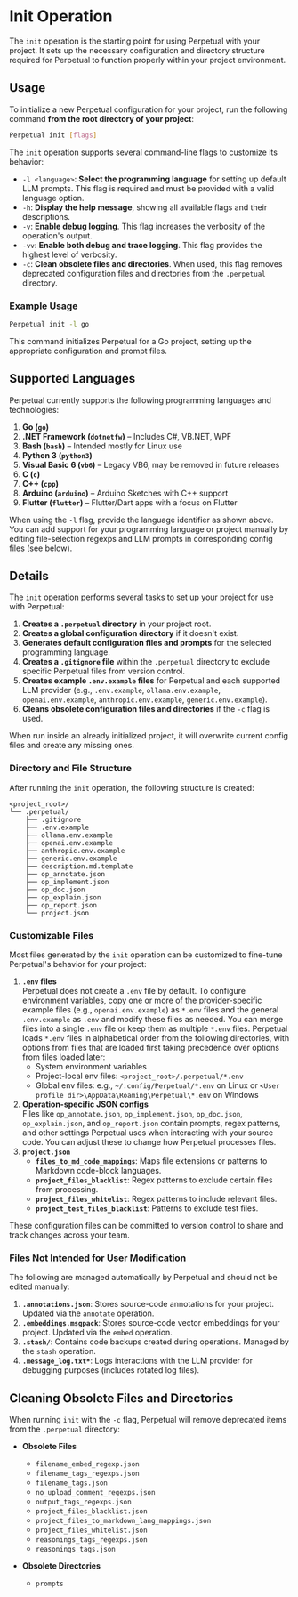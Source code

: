 # Init Operation

The `init` operation is the starting point for using Perpetual with your project. It sets up the necessary configuration and directory structure required for Perpetual to function properly within your project environment.

## Usage

To initialize a new Perpetual configuration for your project, run the following command **from the root directory of your project**:

```sh
Perpetual init [flags]
```

The `init` operation supports several command-line flags to customize its behavior:

- `-l <language>`: **Select the programming language** for setting up default LLM prompts. This flag is required and must be provided with a valid language option.
- `-h`: **Display the help message**, showing all available flags and their descriptions.
- `-v`: **Enable debug logging**. This flag increases the verbosity of the operation's output.
- `-vv`: **Enable both debug and trace logging**. This flag provides the highest level of verbosity.
- `-c`: **Clean obsolete files and directories**. When used, this flag removes deprecated configuration files and directories from the `.perpetual` directory.

### Example Usage

```sh
Perpetual init -l go
```

This command initializes Perpetual for a Go project, setting up the appropriate configuration and prompt files.

## Supported Languages

Perpetual currently supports the following programming languages and technologies:

1. **Go (`go`)**  
2. **.NET Framework (`dotnetfw`)** – Includes C#, VB.NET, WPF  
3. **Bash (`bash`)** – Intended mostly for Linux use  
4. **Python 3 (`python3`)**  
5. **Visual Basic 6 (`vb6`)** – Legacy VB6, may be removed in future releases  
6. **C (`c`)**  
7. **C++ (`cpp`)**  
8. **Arduino (`arduino`)** – Arduino Sketches with C++ support  
9. **Flutter (`flutter`)** – Flutter/Dart apps with a focus on Flutter

When using the `-l` flag, provide the language identifier as shown above. You can add support for your programming language or project manually by editing file-selection regexps and LLM prompts in corresponding config files (see below).

## Details

The `init` operation performs several tasks to set up your project for use with Perpetual:

1. **Creates a `.perpetual` directory** in your project root.  
2. **Creates a global configuration directory** if it doesn't exist.  
3. **Generates default configuration files and prompts** for the selected programming language.  
4. **Creates a `.gitignore` file** within the `.perpetual` directory to exclude specific Perpetual files from version control.  
5. **Creates example `.env.example` files** for Perpetual and each supported LLM provider (e.g., `.env.example`, `ollama.env.example`, `openai.env.example`, `anthropic.env.example`, `generic.env.example`).  
6. **Cleans obsolete configuration files and directories** if the `-c` flag is used.  

When run inside an already initialized project, it will overwrite current config files and create any missing ones.

### Directory and File Structure

After running the `init` operation, the following structure is created:

```text
<project_root>/
└── .perpetual/
    ├── .gitignore
    ├── .env.example
    ├── ollama.env.example
    ├── openai.env.example
    ├── anthropic.env.example
    ├── generic.env.example
    ├── description.md.template
    ├── op_annotate.json
    ├── op_implement.json
    ├── op_doc.json
    ├── op_explain.json
    ├── op_report.json
    └── project.json
```

### Customizable Files

Most files generated by the `init` operation can be customized to fine-tune Perpetual's behavior for your project:

1. **`.env` files**  
   Perpetual does not create a `.env` file by default. To configure environment variables, copy one or more of the provider-specific example files (e.g., `openai.env.example`) as `*.env` files and the general `.env.example` as `.env` and modify these files as needed. You can merge files into a single `.env` file or keep them as multiple `*.env` files. Perpetual loads `*.env` files in alphabetical order from the following directories, with options from files that are loaded first taking precedence over options from files loaded later:
   - System environment variables  
   - Project-local env files: `<project_root>/.perpetual/*.env`  
   - Global env files: e.g., `~/.config/Perpetual/*.env` on Linux or `<User profile dir>\AppData\Roaming\Perpetual\*.env` on Windows  
2. **Operation-specific JSON configs**  
   Files like `op_annotate.json`, `op_implement.json`, `op_doc.json`, `op_explain.json`, and `op_report.json` contain prompts, regex patterns, and other settings Perpetual uses when interacting with your source code. You can adjust these to change how Perpetual processes files.  
3. **`project.json`**  
   - **`files_to_md_code_mappings`**: Maps file extensions or patterns to Markdown code-block languages.  
   - **`project_files_blacklist`**: Regex patterns to exclude certain files from processing.  
   - **`project_files_whitelist`**: Regex patterns to include relevant files.  
   - **`project_test_files_blacklist`**: Patterns to exclude test files.

These configuration files can be committed to version control to share and track changes across your team.

### Files Not Intended for User Modification

The following are managed automatically by Perpetual and should not be edited manually:

1. **`.annotations.json`**: Stores source-code annotations for your project. Updated via the `annotate` operation.  
2. **`.embeddings.msgpack`**: Stores source-code vector embeddings for your project. Updated via the `embed` operation.  
3. **`.stash/`**: Contains code backups created during operations. Managed by the `stash` operation.  
4. **`.message_log.txt*`**: Logs interactions with the LLM provider for debugging purposes (includes rotated log files).  

## Cleaning Obsolete Files and Directories

When running `init` with the `-c` flag, Perpetual will remove deprecated items from the `.perpetual` directory:

- **Obsolete Files**  
  - `filename_embed_regexp.json`  
  - `filename_tags_regexps.json`  
  - `filename_tags.json`  
  - `no_upload_comment_regexps.json`  
  - `output_tags_regexps.json`  
  - `project_files_blacklist.json`  
  - `project_files_to_markdown_lang_mappings.json`  
  - `project_files_whitelist.json`  
  - `reasonings_tags_regexps.json`  
  - `reasonings_tags.json`  

- **Obsolete Directories**  
  - `prompts`
